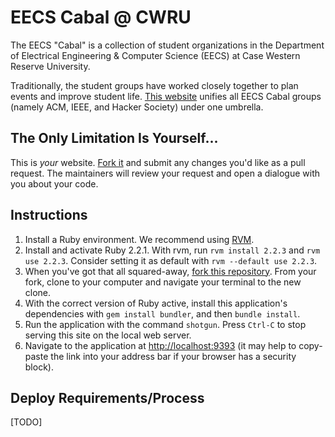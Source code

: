 EECS Cabal @ CWRU
======================================

The EECS "Cabal" is a collection of student organizations in the Department of
Electrical Engineering & Computer Science (EECS) at Case Western Reserve
University.

Traditionally, the student groups have worked closely together to plan events
and improve student life. [This website](http://acm.case.edu/) unifies all EECS
Cabal groups (namely ACM, IEEE, and Hacker Society) under one umbrella.

The Only Limitation Is Yourself...
--------------------------------------
This is _your_ website. [Fork it](https://help.github.com/articles/fork-a-repo)
and submit any changes you'd like as a pull request. The maintainers will
review your request and open a dialogue with you about your code.

Instructions
--------------------------------------
1. Install a Ruby environment. We recommend using [RVM](https://rvm.io/).
2. Install and activate Ruby 2.2.1. With rvm, run `rvm install 2.2.3` and
   `rvm use 2.2.3`. Consider setting it as default with
   `rvm --default use 2.2.3`.
3. When you've got that all squared-away, [fork this
   repository](https://github.com/cwruacm/acm.case.edu/fork). From your fork,
   clone to your computer and navigate your terminal to the new clone.
4. With the correct version of Ruby active, install this application's
   dependencies with `gem install bundler`, and then `bundle install`.
5. Run the application with the command `shotgun`. Press `Ctrl-C` to stop
   serving this site on the local web server.
6. Navigate to the application at
   [http://localhost:9393](http://localhost:9393) (it may help to copy-paste
   the link into your address bar if your browser has a security block).

Deploy Requirements/Process
--------------------------------------
[TODO]
